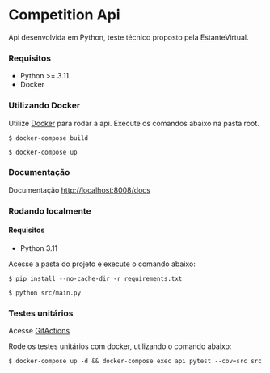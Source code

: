 # Competition Api

Api desenvolvida em Python, teste técnico proposto pela EstanteVirtual.


### Requisitos

- Python >= 3.11
- Docker


### Utilizando Docker

Utilize [Docker](https://www.docker.com/get-started/) para rodar a api.
Execute os comandos abaixo na pasta root.

`$ docker-compose build`

`$ docker-compose up`


### Documentação

Documentação [http://localhost:8008/docs](http://localhost:8008/docs)


### Rodando localmente

#### Requisitos
- Python 3.11

Acesse a pasta do projeto e execute o comando abaixo:

`$ pip install --no-cache-dir -r requirements.txt`

`$ python src/main.py`

### Testes unitários

Acesse [GitActions](https://github.com/vanessasoutoc/competicao-api/actions)

Rode os testes unitários com docker, utilizando o comando abaixo:

`$ docker-compose up -d && docker-compose exec api pytest --cov=src src`

